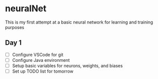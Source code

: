 # neuralNet

This is my first attempt at a basic neural network for learning and training purposes

## Day 1

- [ ] Configure VSCode for git
- [ ] Configure Java environment
- [ ] Setup basic variables for neurons, weights, and biases
- [ ] Set up TODO list for tomorrow
